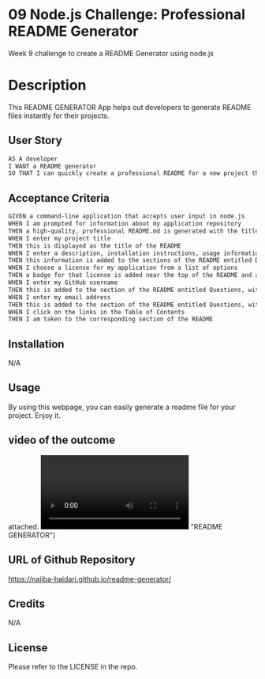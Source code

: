 # 09 Node.js Challenge: Professional README Generator
Week 9 challenge to create a README Generator using node.js

# Description
This README GENERATOR App helps out developers to generate README files instantly for their projects.

## User Story

```md
AS A developer
I WANT a README generator
SO THAT I can quickly create a professional README for a new project through node.js in command line
```

## Acceptance Criteria

```md
GIVEN a command-line application that accepts user input in node.js
WHEN I am prompted for information about my application repository
THEN a high-quality, professional README.md is generated with the title of my project and sections entitled Description, Table of Contents, Installation, Usage, License, Contributing, Tests, and Questions
WHEN I enter my project title
THEN this is displayed as the title of the README
WHEN I enter a description, installation instructions, usage information, contribution guidelines, and test instructions
THEN this information is added to the sections of the README entitled Description, Installation, Usage, Contributing, and Tests
WHEN I choose a license for my application from a list of options
THEN a badge for that license is added near the top of the README and a notice is added to the section of the README entitled License that explains which license the application is covered under
WHEN I enter my GitHub username
THEN this is added to the section of the README entitled Questions, with a link to my GitHub profile
WHEN I enter my email address
THEN this is added to the section of the README entitled Questions, with instructions on how to reach me with additional questions
WHEN I click on the links in the Table of Contents
THEN I am taken to the corresponding section of the README
```

## Installation

N/A

## Usage

By using this webpage, you can easily generate a readme file for your project. Enjoy it.

## video of the outcome

attached. 
![READEME generator](./Video-%20README%20Generator.webm) 
"README GENERATOR")

## URL of Github Repository
https://najiba-haidari.github.io/readme-generator/


## Credits

N/A

## License

Please refer to the LICENSE in the repo.
